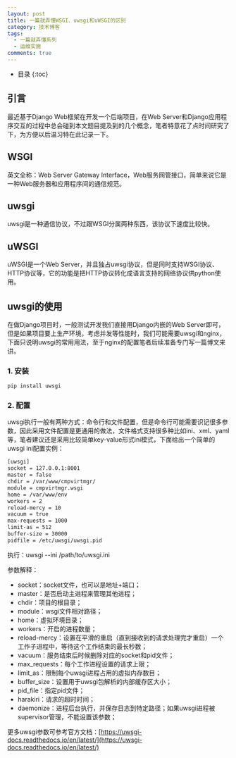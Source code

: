 ```yaml
---
layout: post
title: 一篇就弄懂WSGI、uwsgi和uWSGI的区别
category: 技术博客
tags:
  - 一篇就弄懂系列
  - 运维实施
comments: true
---
```


* 目录
{:toc}

## 引言
最近基于Django Web框架在开发一个后端项目，在Web Server和Django应用程序交互的过程中总会碰到本文题目提及到的几个概念，笔者特意花了点时间研究了下，为方便以后温习特在此记录一下。

## WSGI
英文全称：Web Server Gateway Interface，Web服务网管接口，简单来说它是一种Web服务器和应用程序间的通信规范。

## uwsgi
uwsgi是一种通信协议，不过跟WSGI分属两种东西，该协议下速度比较快。

## uWSGI
uWSGI是一个Web Server，并且独占uwsgi协议，但是同时支持WSGI协议、HTTP协议等，它的功能是把HTTP协议转化成语言支持的网络协议供python使用。

## uwsgi的使用
在做Django项目时，一般测试开发我们直接用Django内嵌的Web Server即可，但是如果项目要上生产环境，考虑并发等性能时，我们可能需要uwsgi和nginx，下面只说明uwsgi的常用用法，至于nginx的配置笔者后续准备专门写一篇博文来讲。

### 1. 安装
```bash
pip install uwsgi
```

### 2. 配置
uwsgi执行一般有两种方式：命令行和文件配置，但是命令行可能需要识记很多参数，因此采用文件配置是更通用的做法，文件格式支持很多种比如ini、xml、yaml等，笔者建议还是采用比较简单key-value形式ini模式，下面给出一个简单的uwsgi ini配置实例：

```bash
[uwsgi]
socket = 127.0.0.1:8001
master = false
chdir = /var/www/cmpvirtmgr/
module = cmpvirtmgr.wsgi
home = /var/www/env
workers = 2
reload-mercy = 10
vacuum = true
max-requests = 1000
limit-as = 512
buffer-size = 30000
pidfile = /etc/uwsgi/uwsgi.pid
```
执行：uwsgi --ini /path/to/uwsgi.ini

参数解释：
* socket：socket文件，也可以是地址+端口；
* master：是否启动主进程来管理其他进程；
* chdir：项目的根目录；
* module：wsgi文件相对路径；
* home：虚拟环境目录；
* workers：开启的进程数量；
* reload-mercy：设置在平滑的重启（直到接收到的请求处理完才重启）一个工作子进程中，等待这个工作结束的最长秒数；
* vacuum：服务结束后时候删除对应的socket和pid文件；
* max_requests：每个工作进程设置的请求上限；
* limit_as：限制每个uwsgi进程占用的虚拟内存数目；
* buffer_size：设置用于uwsgi包解析的内部缓存区大小；
* pid_file：指定pid文件；
* harakiri：请求的超时时间；
* daemonize：进程后台执行，并保存日志到特定路径；如果uwsgi进程被supervisor管理，不能设置该参数；

更多uwsgi参数可参考官方文档：[https://uwsgi-docs.readthedocs.io/en/latest/](https://uwsgi-docs.readthedocs.io/en/latest/)
